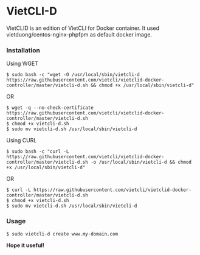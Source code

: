 # VietCLI-D
 
VietCLID is an edition of VietCLI for Docker container. It used vietduong/centos-nginx-phpfpm as default docker image.

### Installation
Using WGET

```
$ sudo bash -c "wget -O /usr/local/sbin/vietcli-d https://raw.githubusercontent.com/vietcli/vietclid-docker-controller/master/vietcli-d.sh && chmod +x /usr/local/sbin/vietcli-d"
``` 
OR
```
$ wget -q --no-check-certificate https://raw.githubusercontent.com/vietcli/vietclid-docker-controller/master/vietcli-d.sh
$ chmod +x vietcli-d.sh
$ sudo mv vietcli-d.sh /usr/local/sbin/vietcli-d
```
Using CURL

```
$ sudo bash -c "curl -L https://raw.githubusercontent.com/vietcli/vietclid-docker-controller/master/vietcli-d.sh -o /usr/local/sbin/vietcli-d && chmod +x /usr/local/sbin/vietcli-d"
``` 
OR
```
$ curl -L https://raw.githubusercontent.com/vietcli/vietclid-docker-controller/master/vietcli-d.sh
$ chmod +x vietcli-d.sh
$ sudo mv vietcli-d.sh /usr/local/sbin/vietcli-d
```

### Usage

```
$ sudo vietcli-d create www.my-domain.com
```
**Hope it useful!**

